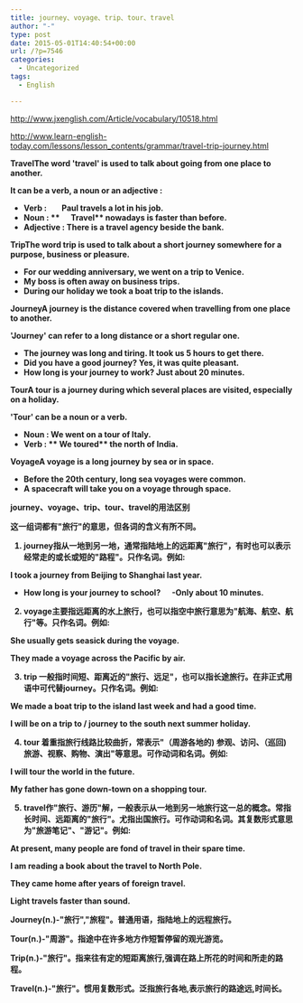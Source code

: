 ```yaml
---
title: journey、voyage、trip、tour、travel
author: "-"
type: post
date: 2015-05-01T14:40:54+00:00
url: /?p=7546
categories:
  - Uncategorized
tags:
  - English

---
```

http://www.jxenglish.com/Article/vocabulary/10518.html

http://www.learn-english-today.com/lessons/lesson_contents/grammar/travel-trip-journey.html


<strong class="ind-10">TravelThe word 'travel' is used to talk about going from one place to another.
  
It can be a verb, a noun or an adjective :

  * **Verb** :        Paul **travels** a lot in his job.
  * **Noun** : **      Travel** nowadays is faster than before.
  * **Adjective** : There is a **travel** agency beside the bank.

<strong class="ind-10">TripThe word **trip** is used to talk about a short journey somewhere for a purpose, business or pleasure.

  * For our wedding anniversary, we went on a **trip** to Venice.
  * My boss is often away on business **trips**.
  * During our holiday we took a boat **trip** to the islands.

<strong class="ind-10">JourneyA **journey** is the distance covered when travelling from one place to another.
  
'Journey' can refer to a long distance or a short regular one.

  * The **journey** was long and tiring. It took us 5 hours to get there.
  * Did you have a good **journey**? Yes, it was quite pleasant.
  * How long is you**r journey** to work? Just about 20 minutes.

<strong class="ind-10">TourA **tour** is a journey during which several places are visited, especially on a holiday.
  
'Tour' can be a noun or a verb.

  * **Noun** : We went on **a tour** of Italy.
  * **Verb** : ** We toured** the north of India.

<strong class="ind-10">VoyageA **voyage** is a long journey by sea or in space.

  * Before the 20th century, long **sea voyages** were common.
  * A spacecraft will take you on a **voyage through space**.



journey、voyage、trip、tour、travel的用法区别

这一组词都有"旅行"的意思，但各词的含义有所不同。
  
1. journey指从一地到另一地，通常指陆地上的远距离"旅行"，有时也可以表示经常走的或长或短的"路程"。只作名词。例如: 
  
I took a journey from Beijing to Shanghai last year.
  
- How long is your journey to school?      -Only about 10 minutes.

2. voyage主要指远距离的水上旅行，也可以指空中旅行意思为"航海、航空、航行"等。只作名词。例如: 
  
She usually gets seasick during the voyage.
  
They made a voyage across the Pacific by air.

3. trip 一般指时间短、距离近的"旅行、远足"，也可以指长途旅行。在非正式用语中可代替journey。只作名词。例如: 
  
We made a boat trip to the island last week and had a good time.
  
I will be on a trip to / journey to the south next summer holiday.

4. tour 着重指旅行线路比较曲折，常表示"（周游各地的) 参观、访问、（巡回) 旅游、视察、购物、演出"等意思。可作动词和名词。例如: 
  
I will tour the world in the future.
  
My father has gone down-town on a shopping tour.

5. travel作"旅行、游历"解，一般表示从一地到另一地旅行这一总的概念。常指长时间、远距离的"旅行"。尤指出国旅行。可作动词和名词。其复数形式意思为"旅游笔记"、"游记"。例如: 
  
At present, many people are fond of travel in their spare time.
  
I am reading a book about the travel to North Pole.
  
They came home after years of foreign travel.
  
Light travels faster than sound.

Journey(n.)-"旅行","旅程"。普通用语，指陆地上的远程旅行。
  
Tour(n.)-"周游"。指途中在许多地方作短暂停留的观光游览。
  
Trip(n.)-"旅行"。指来往有定的短距离旅行,强调在路上所花的时间和所走的路程。
  
Travel(n.)-"旅行"。惯用复数形式。泛指旅行各地,表示旅行的路途远,时间长。